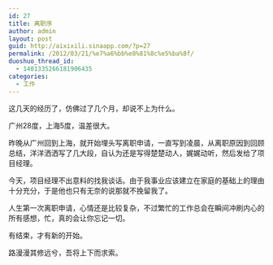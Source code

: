 ```yaml
---
id: 27
title: 离职序
author: admin
layout: post
guid: http://aixixili.sinaapp.com/?p=27
permalink: /2012/03/21/%e7%a6%bb%e8%81%8c%e5%ba%8f/
duoshuo_thread_id:
  - 1401335266181906435
categories:
  - 工作
---
```

这几天的经历了，仿佛过了几个月，却说不上为什么。

广州28度，上海5度，温差很大。

昨晚从广州回到上海，就开始埋头写离职申请，一直写到凌晨，从离职原因到回顾总结，洋洋洒洒写了几大段，自认为还是写得楚楚动人，娓娓动听，然后发给了项目经理。

今天，项目经理不出意料的找我谈话。由于我事业应该建立在家庭的基础上的理由十分充分，于是他也只有无奈的说那就不挽留我了。

人生第一次离职申请，心情还是比较复杂，不过繁忙的工作总会在瞬间冲刷内心的所有感想，忙，真的会让你忘记一切。

有结束，才有新的开始。

路漫漫其修远兮，吾将上下而求索。

&nbsp;